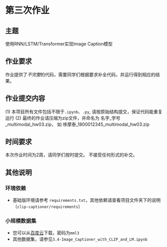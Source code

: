 # 第三次作业

## 主题
 使用RNN/LSTM/Transformer实现Image Caption模型 


## 作业要求
作业提供了*不完整*的代码，需要同学们根据要求补全代码，并运行得到相应的结果。

## 作业提交内容
(1) 本项目所有文件包括不限于`.ipynb`、`.py`, 请按原始结构提交，保证代码能重复运行
(2) 最终的作业请压缩为zip文件，并命名为 名字_学号_multimodal_hw03.zip， 如 哆摩泰_1800012345_multimodal_hw03.zip

## 时间要求
本次作业时间为2周，请同学们按时提交。 不接受任何形式的补交。

## 其他说明
### 环境依赖

- 基础版环境请参考 `requirements.txt`，其他依赖请查看项目文件夹下的说明（`clip-captioner/requirements`）

### 小规模数据集
- 您可以从[百度云](https://pan.baidu.com/s/1kmcCuvfMUadqSAezx384Ng?pwd=mml3)下载，密码为`mml3`
- 其他数据集，请参见`3.4-Image_Captioner_with_CLIP_and_LM.ipynb`


